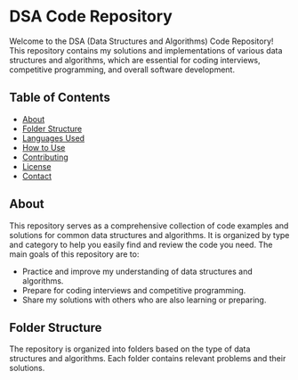 # DSA Code Repository

Welcome to the DSA (Data Structures and Algorithms) Code Repository! This repository contains my solutions and implementations of various data structures and algorithms, which are essential for coding interviews, competitive programming, and overall software development.

## Table of Contents

- [About](#about)
- [Folder Structure](#folder-structure)
- [Languages Used](#languages-used)
- [How to Use](#how-to-use)
- [Contributing](#contributing)
- [License](#license)
- [Contact](#contact)

## About

This repository serves as a comprehensive collection of code examples and solutions for common data structures and algorithms. It is organized by type and category to help you easily find and review the code you need. The main goals of this repository are to:

- Practice and improve my understanding of data structures and algorithms.
- Prepare for coding interviews and competitive programming.
- Share my solutions with others who are also learning or preparing.

## Folder Structure

The repository is organized into folders based on the type of data structures and algorithms. Each folder contains relevant problems and their solutions.

